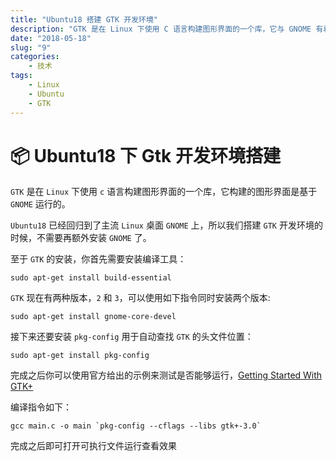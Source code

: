 ```yaml
---
title: "Ubuntu18 搭建 GTK 开发环境"
description: "GTK 是在 Linux 下使用 C 语言构建图形界面的一个库，它与 GNOME 有着不可分割的关系。本文将介绍 GTK 在 Ubuntu18 下的开发环境搭建方法。"
date: "2018-05-18"
slug: "9"
categories:
    - 技术
tags:
    - Linux
    - Ubuntu
    - GTK
---
```


# 📦 Ubuntu18 下 Gtk 开发环境搭建
`GTK` 是在 `Linux` 下使用 `c` 语言构建图形界面的一个库，它构建的图形界面是基于 `GNOME` 运行的。

`Ubuntu18` 已经回归到了主流 `Linux` 桌面 `GNOME` 上，所以我们搭建 `GTK` 开发环境的时候，不需要再额外安装 `GNOME` 了。

至于 `GTK` 的安装，你首先需要安装编译工具：

```
sudo apt-get install build-essential
```

`GTK` 现在有两种版本，`2` 和 `3`，可以使用如下指令同时安装两个版本:

```
sudo apt-get install gnome-core-devel
```

接下来还要安装 `pkg-config` 用于自动查找 `GTK` 的头文件位置：

```
sudo apt-get install pkg-config
```

完成之后你可以使用官方给出的示例来测试是否能够运行，[Getting Started With GTK+](https://developer.gnome.org/gtk3/stable/gtk-getting-started.html)

编译指令如下：

```
gcc main.c -o main `pkg-config --cflags --libs gtk+-3.0`
```

完成之后即可打开可执行文件运行查看效果


